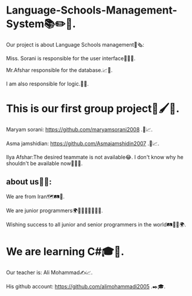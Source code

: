 # Language-Schools-Management-System📚✏️📑.

Our project is about Language Schools management📒🗞️:

Miss. Sorani is responsible for the user interface🙇‍♀️🤳.

Mr.Afshar responsible for the database.📈💾.

I am also responsible for logic.🤔🧠.


# This is our first group project💎🖌️👥.

 Maryam sorani: https://github.com/maryamsorani2008 .👥📈.

 Asma jamshidian: https://github.com/Asmajamshidin2007 .👥📈.

 Ilya Afshar:The desired teammate is not available😂.
 I don't know why he shouldn't be available now🤵‍♂️🤔.


## about us👥🤔:

 We are from Iran🗺️🛤️🧭.

 We are junior programmers🌍👻🤵‍♀️🤵‍♂️🤵‍♀️.

 Wishing success to all junior and senior programmers in the world🛤️🧭✨🌍.

 # We are learning C#🎓📒.

 Our teacher is: Ali Mohammad✍️📈.

 His github account: https://github.com/alimohammadi2005 .✒️🎓.

